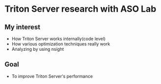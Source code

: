 # Triton Server research with ASO Lab

## My interest 
- How Triton Server works internally(code level)
- How various optimization techniques really work
- Analyzing by using nsight

## Goal
- To improve Triton Server's performance 

